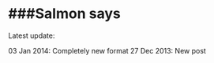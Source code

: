 ###Salmon says
==================
Latest update:

03 Jan 2014: Completely new format
27 Dec 2013: New post
